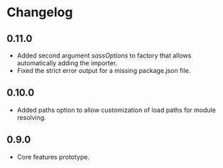# Changelog

## 0.11.0
 - Added second argument *sassOptions* to factory that allows automatically adding the importer.
 - Fixed the strict error output for a missing package.json file.

## 0.10.0
 - Added paths option to allow customization of load paths for module resolving.

## 0.9.0
 - Core features prototype.
